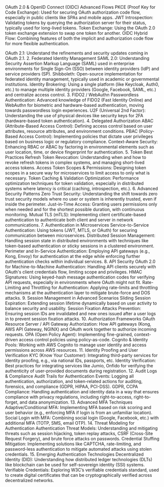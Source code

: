 OAuth 2.0 & OpenID Connect (OIDC) Advanced Flows
PKCE (Proof Key for Code Exchange): Used for securing OAuth authorization code flow, especially in public clients like SPAs and mobile apps.
JWT Introspection: Validating tokens by querying the authorization server for their status, typically used for long-lived tokens.
Token Exchange: Using the OAuth 2.0 token exchange extension to swap one token for another.
OIDC Hybrid Flow: Combining features of both the implicit and authorization code flow for more flexible authentication.

OAuth 2.1: Understand the refinements and security updates coming in OAuth 2.1. 2. Federated Identity Management
SAML 2.0: Understanding Security Assertion Markup Language (SAML) used in enterprise environments for Single Sign-On (SSO) between identity providers (IdP) and service providers (SP).
Shibboleth: Open-source implementation for federated identity management, typically used in academic or governmental institutions.
Identity Brokering: Using a single platform (like Keycloak, Auth0, etc.) to manage multiple identity providers (Google, Facebook, SAML, etc.) and centralize access control. 3. FIDO2 / WebAuthn
Passwordless Authentication: Advanced knowledge of FIDO2 (Fast Identity Online) and WebAuthn for biometric and hardware-based authentication, moving towards passwordless login experiences.
U2F (Universal 2nd Factor): Understanding the use of physical devices like security keys for 2FA (hardware-based token authentication). 4. Delegated Authorization
ABAC (Attribute-Based Access Control): Defining access control based on user attributes, resource attributes, and environment conditions.
PBAC (Policy-Based Access Control): Implementing policies that dictate user privileges based on business logic or regulatory compliance.
Context-Aware Security: Enhancing RBAC or ABAC by factoring in environmental elements such as user location, time, or device fingerprint for authentication. 5. Token Best Practices
Refresh Token Revocation: Understanding when and how to revoke refresh tokens in complex systems, and managing short-lived access tokens.
Access Token Scopes & Permissions: Designing token scopes in a secure way for microservices to limit access to only what is necessary.
Token Caching & Validation Optimization: Performance optimization techniques for token validation, especially in distributed systems where latency is critical (caching, introspection, etc.). 6. Advanced Security Patterns
Zero Trust Security: Understanding the shift towards zero trust security models where no user or system is inherently trusted, even if inside the perimeter.
Just-in-Time Access: Granting users permissions only when needed and for the shortest possible duration, with continuous monitoring.
Mutual TLS (mTLS): Implementing client certificate-based authentication to authenticate both client and server in network communications. 7. Authentication in Microservices
Service-to-Service Authentication: Using tokens (JWT, MTLS, or OAuth) for securing communication between microservices.
Distributed Session Management: Handling session state in distributed environments with techniques like token-based authentication or sticky sessions in a clustered environment.
Perimeter and In-Service Authentication: Employing API gateways (e.g., Kong, Envoy) for authentication at the edge while enforcing further authentication checks within individual services. 8. API Security
OAuth 2.0 for Machine-to-Machine Authentication: Handling API clients securely with OAuth's client credentials flow, limiting scope and privileges.
HMAC Signatures: Using keyed-hash message authentication codes for verifying API requests, especially in environments where OAuth might not fit.
Rate-Limiting and Throttling for Authentication: Applying rate-limits and throttling mechanisms at the authentication layer to mitigate brute-force and DOS attacks. 9. Session Management in Advanced Scenarios
Sliding Session Expiration: Extending session lifetime dynamically based on user activity to balance security and usability.
Session Fixation Attacks Prevention: Ensuring session IDs are invalidated and new ones issued after a user logs in to prevent session fixation attacks. 10. Authorization Frameworks
OAuth Resource Server / API Gateway Authorization: How API gateways (Kong, AWS API Gateway, NGINX) and OAuth work together to authorize incoming requests.
OPA (Open Policy Agent): Implementing fine-grained, context-driven access control policies using policy-as-code.
Cognito & Identity Pools: Working with AWS Cognito to manage user identity and access permissions across AWS resources. 11. Identity Proofing and User Verification
KYC (Know Your Customer): Integrating third-party services for identity proofing, e.g., via national IDs, passports, etc.
Identity Verification: Best practices for integrating services like Jumio, Onfido for verifying the authenticity of user-provided documents during registration. 12. Audit Logs & Compliance
Audit Trails for Authentication Events: Logging all authentication, authorization, and token-related actions for auditing, forensics, and compliance (GDPR, HIPAA, PCI-DSS).
GDPR, CCPA Compliance: Handling authentication and identity data in a way that ensures compliance with privacy regulations, including right-to-access, right-to-forget, and data anonymization. 13. Advanced MFA Techniques
Adaptive/Conditional MFA: Implementing MFA based on risk scoring and user behavior (e.g., enforcing MFA if login is from an unfamiliar location).
Social Login with MFA: Combining social login (Google, Facebook, etc.) with additional MFA (TOTP, SMS, email OTP). 14. Threat Modeling for Authentication
Authentication Threat Models: Understanding and mitigating threats such as session hijacking, token replay attacks, CSRF (Cross-Site Request Forgery), and brute force attacks on passwords.
Credential Stuffing Mitigation: Implementing solutions like CAPTCHA, rate-limiting, and password-less authentication to mitigate automated attacks using stolen credentials. 15. Emerging Authentication Technologies
Decentralized Identity (DID): Understanding how distributed ledger technologies (DLTs) like blockchain can be used for self-sovereign identity (SSI) systems.
Verifiable Credentials: Exploring W3C’s verifiable credentials standard, used to create digital certificates that can be cryptographically verified across decentralized networks.
